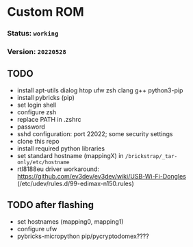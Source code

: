 # Custom ROM

### Status: `working`
### Version: `20220528`

## TODO
- install apt-utils dialog htop ufw zsh clang g++ python3-pip
- install pybricks (pip)
- set login shell
- configure zsh
- replace PATH in .zshrc
- password
- sshd configuration: port 22022; some security settings
- clone this repo
- install required python libraries
- set standard hostname (mappingX) in `/brickstrap/_tar-only/etc/hostname`
- rtl8188eu driver workaround: https://github.com/ev3dev/ev3dev/wiki/USB-Wi-Fi-Dongles (/etc/udev/rules.d/99-edimax-n150.rules)

## TODO after flashing
- set hostnames (mapping0, mapping1)
- configure ufw
- pybricks-micropython pip/pycryptodomex????
